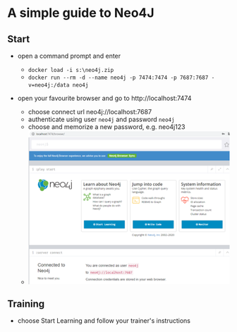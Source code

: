 # A simple guide to Neo4J

## Start

* open a command prompt and enter

  * `docker load -i s:\neo4j.zip`
  * `docker run --rm -d --name neo4j -p 7474:7474 -p 7687:7687 -v=neo4j:/data neo4j`

* open your favourite browser and go to http://localhost:7474
  * choose connect url neo4j://localhost:7687
  * authenticate using user `neo4j` and password `neo4j`
  * choose and memorize a new password, e.g. neo4j123
  * ![Neo4J Start](/ressources/Neo4J_Start.png?raw=true "Neo4J Start")

## Training

* choose Start Learning and follow your trainer's instructions
